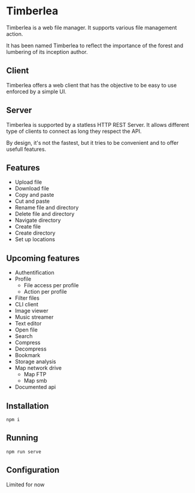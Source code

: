 # Timberlea

Timberlea is a web file manager. It supports various file management action.

It has been named Timberlea to reflect the importance of the forest and lumbering of its inception author.

## Client

Timberlea offers a web client that has the objective to be easy to use enforced by a simple UI.

## Server

Timberlea is supported by a statless HTTP REST Server. It allows different type of clients to connect as long they respect the API.

By design, it's not the fastest, but it tries to be convenient and to offer usefull features.

## Features

* Upload file
* Download file
* Copy and paste
* Cut and paste
* Rename file and directory
* Delete file and directory
* Navigate directory
* Create file
* Create directory
* Set up locations

## Upcoming features

* Authentification
* Profile
  * File access per profile
  * Action per profile
* Filter files
* CLI client
* Image viewer
* Music streamer
* Text editor
* Open file
* Search
* Compress
* Decompress
* Bookmark
* Storage analysis
* Map network drive
  * Map FTP
  * Map smb
* Documented api

## Installation

`npm i`

## Running

`npm run serve`

## Configuration

Limited for now
